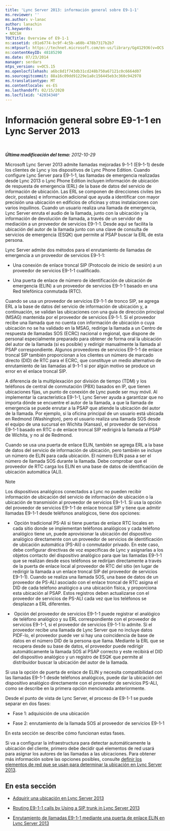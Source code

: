 ```yaml
---
title: 'Lync Server 2013: información general sobre E9-1-1'
ms.reviewer: ''
ms.author: v-lanac
author: lanachin
f1.keywords:
- NOCSH
TOCTitle: Overview of E9-1-1
ms:assetid: c01e6774-bc9f-4c5b-a60b-478b7317b2b7
ms:mtpsurl: https://technet.microsoft.com/en-us/library/Gg412936(v=OCS.15)
ms:contentKeyID: 48185290
ms.date: 07/23/2014
manager: serdars
mtps_version: v=OCS.15
ms.openlocfilehash: a6bc8d1f743db31cd248b750a67121c0c6664d07
ms.sourcegitcommit: 88a16c09dd91229e1a8c156445eb3c360c942978
ms.translationtype: MT
ms.contentlocale: es-ES
ms.lasthandoff: 02/15/2020
ms.locfileid: "42034340"
---
```

<div data-xmlns="http://www.w3.org/1999/xhtml">

<div class="topic" data-xmlns="http://www.w3.org/1999/xhtml" data-msxsl="urn:schemas-microsoft-com:xslt" data-cs="http://msdn.microsoft.com/">

<div data-asp="http://msdn2.microsoft.com/asp">

# <a name="overview-of-e9-1-1-in-lync-server-2013"></a>Información general sobre E9-1-1 en Lync Server 2013

</div>

<div id="mainSection">

<div id="mainBody">

<span> </span>

_**Última modificación del tema:** 2012-10-29_

Microsoft Lync Server 2013 admite llamadas mejoradas 9-1-1 (E9-1-1) desde los clientes de Lync y los dispositivos de Lync Phone Edition. Cuando configure Lync Server para E9-1-1, las llamadas de emergencia realizadas desde Lync 2013 o Lync Phone Edition incluyen información de ubicación de respuesta de emergencia (ERL) de la base de datos del servicio de información de ubicación. Las ERL se componen de direcciones civiles (es decir, postales) e información adicional que ayuda a identificar con mayor precisión una ubicación en edificios de oficinas y otras instalaciones con varios inquilinos. Cuando un usuario realiza una llamada de emergencia, Lync Server enruta el audio de la llamada, junto con la ubicación y la información de devolución de llamada, a través de un servidor de mediación a un proveedor de servicios E9-1-1. Desde aquí se facilita la ubicación del autor de la llamada junto con una clave de consulta de servicios de emergencia (ESQK) que permite al PSAP buscar la ERL de esta persona.

Lync Server admite dos métodos para el enrutamiento de llamadas de emergencia a un proveedor de servicios E9-1-1:

  - Una conexión de enlace troncal SIP (Protocolo de inicio de sesión) a un proveedor de servicios E9-1-1 cualificado.

  - Una puerta de enlace de número de identificación de ubicación de emergencia (ELIN) a un proveedor de servicios E9-1-1 basado en una Red telefónica conmutada (RTC).

Cuando se usa un proveedor de servicios E9-1-1 de tronco SIP, se agrega ERL a la base de datos del servicio de información de ubicación y, a continuación, se validan las ubicaciones con una guía de dirección principal (MSAG) mantenida por el proveedor de servicios E9-1-1. Si el proveedor recibe una llamada que no cuenta con información de ubicación o cuya ubicación no se ha validado en la MSAG, redirige la llamada a un Centro de respuesta de llamadas SOS (ECRC) nacional o regional, que dispone de personal especialmente preparado para obtener de forma oral la ubicación del autor de la llamada (si es posible) y redirigir manualmente la llamada al PSAP correspondiente. Algunos proveedores de servicios E9-1-1 de enlace troncal SIP también proporcionan a los clientes un número de marcado directo (DID) de RTC para el ECRC, que constituye un medio alternativo de enrutamiento de las llamadas al 9-1-1 si por algún motivo se produce un error en el enlace troncal SIP.

A diferencia de la multiplexación por división de tiempo (TDM) y los teléfonos de central de conmutación (PBX) basados en IP, que tienen ubicaciones fijas, un punto de conexión de Lync puede ser muy móvil. Al implementar la característica E9-1-1, Lync Server ayuda a garantizar que no importa dónde se encuentre el autor de la llamada, a que la llamada de emergencia se puede enrutar a la PSAP que atiende la ubicación del autor de la llamada. Por ejemplo, si la oficina principal de un usuario está ubicada en Redmond (Washington), pero el usuario realiza una llamada SOS desde el equipo de una sucursal en Wichita (Kansas), el proveedor de servicios E9-1-1 basado en RTC o de enlace troncal SIP redirigirá la llamada al PSAP de Wichita, y no al de Redmond.

Cuando se usa una puerta de enlace ELIN, también se agrega ERL a la base de datos del servicio de información de ubicación, pero también se incluye un número de ELIN para cada ubicación. El número ELIN pasa a ser el número de llamada SOS durante la llamada. Debe comprobar que el proveedor de RTC carga los ELIN en una base de datos de identificación de ubicación automática (ALI).

<div>


> [!NOTE]  
> Los dispositivos analógicos conectados a Lync no pueden recibir información de ubicación del servicio de información de ubicación o la ubicación de transmisión al proveedor de servicios E9-1-1. Si usa la opción del proveedor de servicios E9-1-1 de enlace troncal SIP y tiene que admitir llamadas E9-1-1 desde teléfonos analógicos, tiene dos opciones: 
> <UL>
> <LI>
> <P><STRONG></STRONG>&nbsp;Opción&nbsp;tradicional&nbsp;PS-Ali si tiene puertas de enlace RTC locales en cada sitio donde se implementan teléfonos analógicos y cada teléfono analógico tiene un, puede aprovisionar la ubicación del dispositivo analógico directamente con un proveedor de servicios de identificación de ubicación automática (PS-Ali) o conmutador privado. En este caso, debe configurar directivas de voz específicas de Lync y asignarlas a los objetos contacto del dispositivo analógico para que las llamadas E9-1-1 que se realizan desde esos teléfonos se redirijan directamente a través de la puerta de enlace local al proveedor de RTC del sitio (en lugar de redirigir la llamada a un enlace troncal SIP del proveedor de servicios E9-1-1). Cuando se realiza una llamada SOS, una base de datos de un proveedor de PS-ALI asociado con el enlace troncal de RTC asigna el DID de cada teléfono analógico a una ubicación física, y proporciona esta ubicación al PSAP. Estos registros deben actualizarse con el proveedor de servicios de PS-ALI cada vez que los teléfonos se desplazan a ERL diferentes.</P>
> <LI>
> <P><STRONG></STRONG>&nbsp;Opción&nbsp;del&nbsp;proveedor de servicios E9-1-1 puede registrar el analógico de teléfono analógico y su ERL correspondiente con el proveedor de servicios E9-1-1, si el proveedor de servicios E9-1-1 lo admite. Si el proveedor recibe una llamada de Lync Server que no incluye datos PIDF-lo, el proveedor puede ver si hay una coincidencia de base de datos en el número DID de la persona que llama. Mediante la ERL que se recupera desde su base de datos, el proveedor puede redirigir automáticamente la llamada SOS al PSAP correcto y este recibirá el DID del dispositivo analógico y un registro de ESQK que permite al distribuidor buscar la ubicación del autor de la llamada.</P></LI></UL>Si usa la opción de puerta de enlace de ELIN y necesita compatibilidad con las llamadas E9-1-1 desde teléfonos analógicos, puede dar la ubicación del dispositivo analógico directamente con el proveedor de servicios PS-ALI, como se describe en la primera opción mencionada anteriormente.</div>

Desde el punto de vista de Lync Server, el proceso de E9-1-1 se puede separar en dos fases:

  - Fase 1: adquisición de una ubicación

  - Fase 2: enrutamiento de la llamada SOS al proveedor de servicios E9-1-1

En esta sección se describe cómo funcionan estas fases.

Si va a configurar la infraestructura para detectar automáticamente la ubicación del cliente, primero debe decidir qué elementos de red usará para asignar los autores de las llamadas a las ubicaciones. Para obtener más información sobre las opciones posibles, consulte [definir los elementos de red que se usan para determinar la ubicación en Lync Server 2013](lync-server-2013-defining-the-network-elements-used-to-determine-location.md).

<div>

## <a name="in-this-section"></a>En esta sección

  - [Adquirir una ubicación en Lync Server 2013](lync-server-2013-acquiring-a-location.md)

  - [Routing E9-1-1 calls by Using a SIP trunk in Lync Server 2013](lync-server-2013-routing-e9-1-1-calls-by-using-a-sip-trunk.md)

  - [Enrutamiento de llamadas E9-1-1 mediante una puerta de enlace ELIN en Lync Server 2013](lync-server-2013-routing-e9-1-1-calls-by-using-an-elin-gateway.md)

</div>

</div>

<span> </span>

</div>

</div>

</div>

